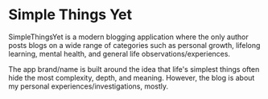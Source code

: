 # Simple Things Yet
SimpleThingsYet is a modern blogging application where the only author posts blogs on a wide range of categories such as personal growth, lifelong learning, mental health, and general life observations/experiences. 

The app brand/name is built around the idea that life's simplest things often hide the most complexity, depth, and meaning. However, the blog is about my personal experiences/investigations, mostly.